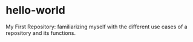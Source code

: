 # hello-world
My First Repository: familiarizing myself with the different use cases of a repository and its functions.
